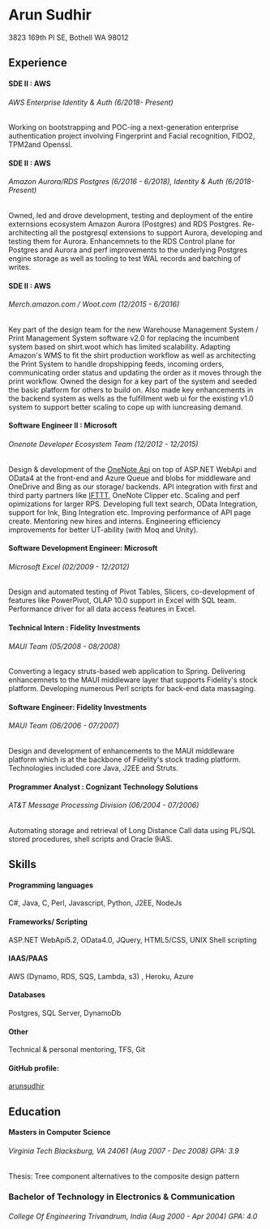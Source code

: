 Arun Sudhir
===========
3823 169th Pl SE,
Bothell WA 98012  

## Experience
#### SDE II : AWS
###### AWS Enterprise Identity & Auth (6/2018- Present)
Working on bootstrapping and POC-ing a next-generation enterprise authentication project involving Fingerprint and Facial recognition, FIDO2, TPM2and Openssl.  

#### SDE II : AWS
###### Amazon Aurora/RDS Postgres (6/2016 - 6/2018), Identity & Auth (6/2018- Present)
Owned, led and drove development, testing and deployment of the entire externsions ecosystem Amazon Aurora (Postgres) and RDS Postgres. Re-architecting all the postgresql extensions to support Aurora, developing and testing them for Aurora. Enhancemnets to the RDS Control plane for Postgres and Aurora and perf improvements to the underlying Postgres engine storage as well as tooling to test WAL records and batching of writes.

#### SDE II : AWS
###### Merch.amazon.com / Woot.com (12/2015 - 6/2016)
Key part of the design team for the new Warehouse Management System / Print Management System software v2.0 for replacing the incumbent system based on shirt.woot which has limited scalability. Adapting Amazon's WMS to fit the shirt production workflow as well as architecting the Print System to handle dropshipping feeds, incoming orders, communicating order status and updating the order as it moves through the print workflow. Owned the design for a key part of the system and seeded the basic platform for others to build on. Also made key enhancements in the backend system as wells as the fulfillment web ui for the existing v1.0 system to support better scaling to cope up with iuncreasing demand. 
#### Software Engineer II : Microsoft
###### Onenote Developer Ecosystem Team (12/2012 - 12/2015)
Design & development of the [OneNote Api](http://dev.onenote.com) on top of ASP.NET WebApi and OData4 at 
the front-end and Azure Queue and blobs for middleware and OneDrive and Bing as our storage/ backends.
API integration with first and third party partners like [IFTTT](https://ifttt.com/onenote), OneNote Clipper etc. 
Scaling and perf opimizations for larger RPS. Developing full text search, OData Integration, support for Ink, 
Bing Integration etc. Improving performance of API page create. Mentoring new hires and interns. 
Engineering efficiency improvements for better UT-ability (with Moq and Unity).
#### Software Development Engineer: Microsoft
###### Microsoft Excel (02/2009 - 12/2012)
Design and automated testing of Pivot Tables, Slicers, co-development of features like PowerPivot, OLAP 10.0 
support in Excel with SQL team. Performance driver for all data access features in Excel.
#### Technical Intern : Fidelity Investments
###### MAUI Team (05/2008 - 08/2008)
Converting a legacy struts-based web application to Spring. Delivering enhancemnets to the MAUI middleware layer that supports Fidelity's stock platform. Developing numerous Perl scripts for back-end data massaging. 
#### Software Engineer: Fidelity Investments
###### MAUI Team (06/2006 - 07/2007) 
Design and development of enhancements to the MAUI middleware platform which is at the backbone of Fidelity's stock trading platform. Technologies included core Java, J2EE and Struts.
#### Programmer Analyst : Cognizant Technology Solutions
###### AT&T Message Processing Division (06/2004 - 07/2006)
Automating storage and retrieval of Long Distance Call data using PL/SQL stored procedures, shell scripts and Oracle 9iAS.

## Skills

#### Programming languages
C#, Java, C, Perl, Javascript, Python, J2EE, NodeJs
#### Frameworks/ Scripting
ASP.NET WebApi5.2, OData4.0, JQuery, HTML5/CSS, UNIX Shell scripting
#### IAAS/PAAS
AWS (Dynamo, RDS, SQS, Lambda, s3) , Heroku, Azure
#### Databases
Postgres, SQL Server, DynamoDb
#### Other
Technical & personal mentoring, TFS, Git
#### GitHub profile:
[arunsudhir](https://github.com/arunsudhir/)
## Education

#### Masters in Computer Science 
###### Virginia Tech *Blacksburg, VA 24061* (Aug 2007 - Dec 2008) GPA: 3.9
Thesis: Tree component alternatives to the composite design pattern
### Bachelor of Technology in Electronics & Communication
###### College Of Engineering *Trivandrum, India* (Aug 2000 - Apr 2004) GPA: 4.0
